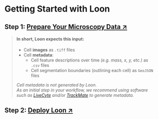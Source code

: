 # Getting Started with Loon

## Step 1: [Prepare Your Microscopy Data ↗](./data.md)
>
> #### In short, Loon expects this input:
> - Cell **images** as `.tiff` files
> - Cell **metadata**:
>   - Cell feature descriptions over time _(e.g. mass, x, y, etc.)_ as `.csv` files
>   - Cell segmentation boundaries (outlining each cell) as `GeoJSON` files
> 
> 
> _Cell metadata is not generated by Loon._  
> _As an initial step in your workflow, we recommend using software such as [LiveCyte](https://www.phasefocus.com/livecyte) and/or [TrackMate](https://imagej.net/plugins/trackmate/) to generate metadata._

## Step 2: [Deploy Loon ↗](./quickstart.md)
